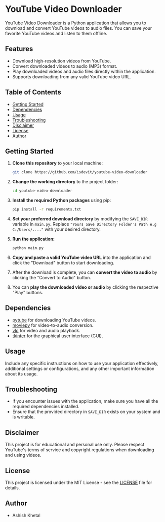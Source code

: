 # YouTube Video Downloader


YouTube Video Downloader is a Python application that allows you to download and convert YouTube videos to audio files. You can save your favorite YouTube videos and listen to them offline.

## Features

- Download high-resolution videos from YouTube.
- Convert downloaded videos to audio (MP3) format.
- Play downloaded videos and audio files directly within the application.
- Supports downloading from any valid YouTube video URL.

## Table of Contents

- [Getting Started](#getting-started)
- [Dependencies](#dependencies)
- [Usage](#usage)
- [Troubleshooting](#troubleshooting)
- [Disclaimer](#disclaimer)
- [License](#license)
- [Author](#author)

## Getting Started

1. **Clone this repository** to your local machine:

   ```bash
   git clone https://github.com/isdevit/youtube-video-downloader
   ```

2. **Change the working directory** to the project folder:

    ```bash
    cd youtube-video-downloader
    ```

3. **Install the required Python packages** using pip:

    ```bash
    pip install -r requirements.txt
    ```

4. **Set your preferred download directory** by modifying the `SAVE_DIR` variable in `main.py`. Replace `"Yours Save Directory Folder's Path e.g C:/Users/...."` with your desired directory.

5. **Run the application**:

    ```bash
    python main.py
    ```

6. **Copy and paste a valid YouTube video URL** into the application and click the "Download" button to start downloading.

7. After the download is complete, you can **convert the video to audio** by clicking the "Convert to Audio" button.

8. You can **play the downloaded video or audio** by clicking the respective "Play" buttons.

## Dependencies

- [pytube](https://python-pytube.readthedocs.io/en/latest/) for downloading YouTube videos.
- [moviepy](https://zulko.github.io/moviepy/) for video-to-audio conversion.
- [vlc](https://pypi.org/project/python-vlc/) for video and audio playback.
- [tkinter](https://docs.python.org/3/library/tkinter.html) for the graphical user interface (GUI).

## Usage

Include any specific instructions on how to use your application effectively, additional settings or configurations, and any other important information about its usage.

## Troubleshooting

- If you encounter issues with the application, make sure you have all the required dependencies installed.
- Ensure that the provided directory in `SAVE_DIR` exists on your system and is writable.

## Disclaimer

This project is for educational and personal use only. Please respect YouTube's terms of service and copyright regulations when downloading and using videos.

## License

This project is licensed under the MIT License - see the [LICENSE](LICENSE) file for details.

## Author

- Ashish Khetal
